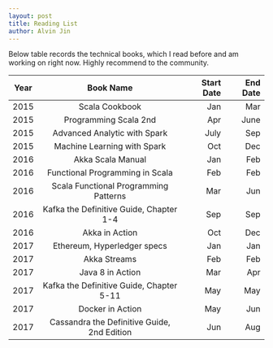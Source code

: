```yaml
---
layout: post
title: Reading List
author: Alvin Jin
---
```


Below table records the technical books, which I read before and am working on right now.
Highly recommend to the community.

| Year   | Book Name           | Start Date  | End Date  |
| -------|:-------------:| -----:|-----:|
| 2015   |  Scala Cookbook | Jan |  Mar    |
| 2015   |  Programming Scala 2nd     | Apr  |  June    |
| 2015   |  Advanced Analytic with Spark    |  July   |   Sep   |
| 2015   |  Machine Learning with Spark  |  Oct   |  Dec    |
| 2016   |  Akka Scala Manual   |  Jan   |  Feb    |
| 2016   |  Functional Programming in Scala  |   Feb  |  Feb  |
| 2016   |  Scala Functional Programming Patterns  |  Mar | Jun |
| 2016   |  Kafka the Definitive Guide, Chapter 1-4  |  Sep   |  Sep |
| 2016   |  Akka in Action  |  Oct   |  Dec    |
| 2017   |  Ethereum, Hyperledger specs   |  Jan  |  Jan |
| 2017   |  Akka Streams |  Feb |   Feb  |
| 2017   |  Java 8 in Action  |  Mar   |  Apr    |
| 2017   |  Kafka the Definitive Guide, Chapter 5-11  |  May  |  May  |
| 2017   |  Docker in Action  |  May |  Jun  |
| 2017   |  Cassandra the Definitive Guide, 2nd Edition  |  Jun |  Aug  |
